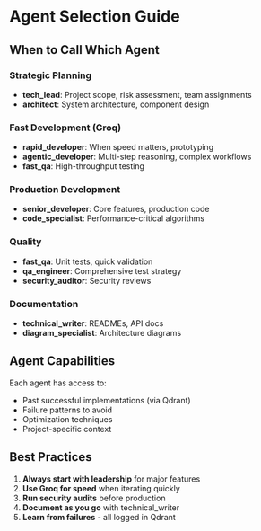 # Agent Selection Guide

## When to Call Which Agent

### Strategic Planning
- **tech_lead**: Project scope, risk assessment, team assignments
- **architect**: System architecture, component design

### Fast Development (Groq)
- **rapid_developer**: When speed matters, prototyping
- **agentic_developer**: Multi-step reasoning, complex workflows
- **fast_qa**: High-throughput testing

### Production Development
- **senior_developer**: Core features, production code
- **code_specialist**: Performance-critical algorithms

### Quality
- **fast_qa**: Unit tests, quick validation
- **qa_engineer**: Comprehensive test strategy
- **security_auditor**: Security reviews

### Documentation
- **technical_writer**: READMEs, API docs
- **diagram_specialist**: Architecture diagrams

## Agent Capabilities

Each agent has access to:
- Past successful implementations (via Qdrant)
- Failure patterns to avoid
- Optimization techniques
- Project-specific context

## Best Practices

1. **Always start with leadership** for major features
2. **Use Groq for speed** when iterating quickly
3. **Run security audits** before production
4. **Document as you go** with technical_writer
5. **Learn from failures** - all logged in Qdrant
